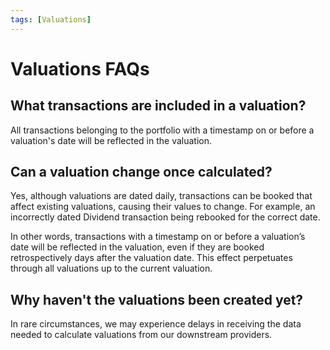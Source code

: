 ```yaml
---
tags: [Valuations]
---
```


# Valuations FAQs

## What transactions are included in a valuation?

All transactions belonging to the portfolio with a timestamp on or before a valuation's date will be reflected in the valuation.

## Can a valuation change once calculated?

Yes, although valuations are dated daily, transactions can be booked that affect existing valuations, causing their values to change. For example, an incorrectly dated Dividend transaction being rebooked for the correct date.

In other words, transactions with a timestamp on or before a valuation’s date will be reflected in the valuation, even if they are booked retrospectively days after the valuation date. This effect perpetuates through all valuations up to the current valuation.

## Why haven't the valuations been created yet?

In rare circumstances, we may experience delays in receiving the data needed to calculate valuations from our downstream providers.
